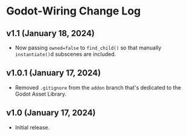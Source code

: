 # Godot-Wiring Change Log

## v1.1 (January 18, 2024)
- Now passing `owned=false` to `find_child()` so that manually `instantiate()`d subscenes are included.

## v1.0.1 (January 17, 2024)
- Removed `.gitignore` from the `addon` branch that's dedicated to the Godot Asset Library.

## v1.0 (January 17, 2024)
- Initial release.
